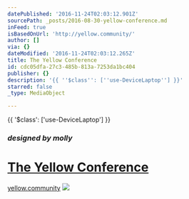 ```yaml
---
datePublished: '2016-11-24T02:03:12.901Z'
sourcePath: _posts/2016-08-30-yellow-conference.md
inFeed: true
isBasedOnUrl: 'http://yellow.community/'
author: []
via: {}
dateModified: '2016-11-24T02:03:12.265Z'
title: The Yellow Conference
id: cdc05dfa-27c3-485b-813a-7253da1bc404
publisher: {}
description: '{{ ''$class'': [''use-DeviceLaptop''] }}'
starred: false
_type: MediaObject

---
```

{{ '$class': \['use-DeviceLaptop'\] }}

### _designed by molly_

# [The Yellow Conference][0]

[yellow.community][1]
![](https://the-grid-user-content.s3-us-west-2.amazonaws.com/83358f6a-2e79-4338-8b6f-0cd040c593d8.png)

[0]: http://yellow.community/ "The Yellow Conference"
[1]: http://yellow.community/ "yellow.community"